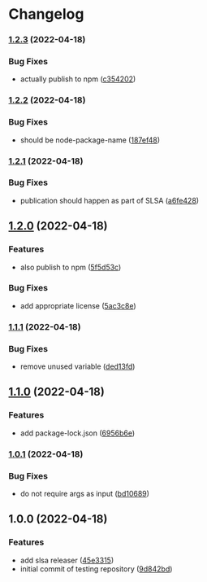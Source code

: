 # Changelog

### [1.2.3](https://github.com/bcoe/slsa-github-generator-node-test/compare/v1.2.2...v1.2.3) (2022-04-18)


### Bug Fixes

* actually publish to npm ([c354202](https://github.com/bcoe/slsa-github-generator-node-test/commit/c354202c1d12093da6b8b15c3f149fedfe53c283))

### [1.2.2](https://github.com/bcoe/slsa-github-generator-node-test/compare/v1.2.1...v1.2.2) (2022-04-18)


### Bug Fixes

* should be node-package-name ([187ef48](https://github.com/bcoe/slsa-github-generator-node-test/commit/187ef48589cdadaf51c7000afb26715995f8afae))

### [1.2.1](https://github.com/bcoe/slsa-github-generator-node-test/compare/v1.2.0...v1.2.1) (2022-04-18)


### Bug Fixes

* publication should happen as part of SLSA ([a6fe428](https://github.com/bcoe/slsa-github-generator-node-test/commit/a6fe4284232c2daa53ea287bd6db1a128badaca0))

## [1.2.0](https://github.com/bcoe/slsa-github-generator-node-test/compare/v1.1.1...v1.2.0) (2022-04-18)


### Features

* also publish to npm ([5f5d53c](https://github.com/bcoe/slsa-github-generator-node-test/commit/5f5d53c693e05522283c7ab32e2ad816089d5d10))


### Bug Fixes

* add appropriate license ([5ac3c8e](https://github.com/bcoe/slsa-github-generator-node-test/commit/5ac3c8ef7884b69cefc75f0eb478dc6103aaf38c))

### [1.1.1](https://github.com/bcoe/slsa-github-generator-node-test/compare/v1.1.0...v1.1.1) (2022-04-18)


### Bug Fixes

* remove unused variable ([ded13fd](https://github.com/bcoe/slsa-github-generator-node-test/commit/ded13fdca70fa27571148c47bf30b7c1a8a68b0e))

## [1.1.0](https://github.com/bcoe/slsa-github-generator-node-test/compare/v1.0.1...v1.1.0) (2022-04-18)


### Features

* add package-lock.json ([6956b6e](https://github.com/bcoe/slsa-github-generator-node-test/commit/6956b6efe97741940bdff08ff30234716b60fb06))

### [1.0.1](https://github.com/bcoe/slsa-github-generator-node-test/compare/v1.0.0...v1.0.1) (2022-04-18)


### Bug Fixes

* do not require args as input ([bd10689](https://github.com/bcoe/slsa-github-generator-node-test/commit/bd10689f1411568b0be25569293686296cb63152))

## 1.0.0 (2022-04-18)


### Features

* add slsa releaser ([45e3315](https://github.com/bcoe/slsa-github-generator-node-test/commit/45e3315f76a3c2e11a1c9b1912c2dd369f001343))
* initial commit of testing repository ([9d842bd](https://github.com/bcoe/slsa-github-generator-node-test/commit/9d842bdb2d80b611c9226edbccfa97dd8c6ce1e6))
